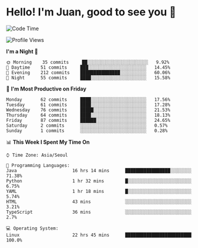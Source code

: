 # Hello! I'm Juan, good to see you 👋

<!--
**Y-k-Y/Y-k-Y** is a ✨ _special_ ✨ repository because its `README.md` (this file) appears on your GitHub profile.

Here are some ideas to get you started:

- 🔭 I’m currently working on ...
- 🌱 I’m currently learning ...
- 👯 I’m looking to collaborate on ...
- 🤔 I’m looking for help with ...
- 💬 Ask me about ...
- 📫 How to reach me: ...
- 😄 Pronouns: ...
- ⚡ Fun fact: ...
-->
<!--
![Profile views](https://gpvc.arturio.dev/Y-k-Y)

[![Omid Nikrah StackOverflow](https://github-readme-stackoverflow.vercel.app/?userID=9517076)](https://stackoverflow.com/users/9517076/i-have-10-fingers)
-->

<!--START_SECTION:waka-->
![Code Time](http://img.shields.io/badge/Code%20Time-529%20hrs%2036%20mins-blue)

![Profile Views](http://img.shields.io/badge/Profile%20Views-0-blue)

**I'm a Night 🦉** 

```text
🌞 Morning    35 commits     ██░░░░░░░░░░░░░░░░░░░░░░░   9.92% 
🌆 Daytime    51 commits     ███░░░░░░░░░░░░░░░░░░░░░░   14.45% 
🌃 Evening    212 commits    ███████████████░░░░░░░░░░   60.06% 
🌙 Night      55 commits     ████░░░░░░░░░░░░░░░░░░░░░   15.58%

```
📅 **I'm Most Productive on Friday** 

```text
Monday       62 commits     ████░░░░░░░░░░░░░░░░░░░░░   17.56% 
Tuesday      61 commits     ████░░░░░░░░░░░░░░░░░░░░░   17.28% 
Wednesday    76 commits     █████░░░░░░░░░░░░░░░░░░░░   21.53% 
Thursday     64 commits     ████░░░░░░░░░░░░░░░░░░░░░   18.13% 
Friday       87 commits     ██████░░░░░░░░░░░░░░░░░░░   24.65% 
Saturday     2 commits      ░░░░░░░░░░░░░░░░░░░░░░░░░   0.57% 
Sunday       1 commits      ░░░░░░░░░░░░░░░░░░░░░░░░░   0.28%

```


📊 **This Week I Spent My Time On** 

```text
⌚︎ Time Zone: Asia/Seoul

💬 Programming Languages: 
Java                     16 hrs 14 mins      █████████████████░░░░░░░░   71.38% 
Python                   1 hr 32 mins        █░░░░░░░░░░░░░░░░░░░░░░░░   6.75% 
YAML                     1 hr 18 mins        █░░░░░░░░░░░░░░░░░░░░░░░░   5.74% 
HTML                     43 mins             ░░░░░░░░░░░░░░░░░░░░░░░░░   3.21% 
TypeScript               36 mins             ░░░░░░░░░░░░░░░░░░░░░░░░░   2.7%

💻 Operating System: 
Linux                    22 hrs 45 mins      █████████████████████████   100.0%

```


<!--END_SECTION:waka-->
